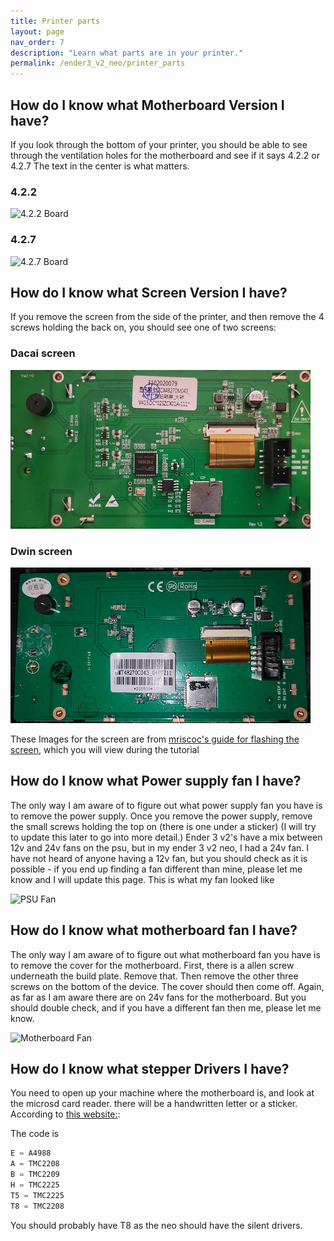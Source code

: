 ```yaml
---
title: Printer parts
layout: page
nav_order: 7
description: "Learn what parts are in your printer."
permalink: /ender3_v2_neo/printer_parts
---
```

## How do I know what Motherboard Version I have?
If you look through the bottom of your printer, you should be able to see through the ventilation holes for the motherboard and see if it says 4.2.2 or 4.2.7 The text in the center is what matters.
### 4.2.2
![4.2.2 Board](https://github.com/conway220/Ender-3-V2-Neo-Setup/blob/main/Printer_Part_Images/Boards/4_2_2_board.png?raw=true)
### 4.2.7
![4.2.7 Board](https://github.com/conway220/Ender-3-V2-Neo-Setup/blob/main/Printer_Part_Images/Boards/4_2_7_board.jpg?raw=true)

## How do I know what Screen Version I have?
If you remove the screen from the side of the printer, and then remove the 4 screws holding the back on, you should see one of two screens:
### Dacai screen
![DACAI Screen](https://github.com/Lash-L/Ender-3-V2-Neo-Setup/blob/main/Printer_Part_Images/Screens/DACAI_display.jpg?raw=true)
### Dwin screen
![Dwin Screen](https://github.com/Lash-L/Ender-3-V2-Neo-Setup/blob/main/Printer_Part_Images/Screens/dwin_display.jpg?raw=true)

These Images for the screen are from [mriscoc's guide for flashing the screen](https://github.com/mriscoc/Ender3V2S1/tree/Ender3V2S1-Released/display%20assets), which you will view during the tutorial

## How do I know what Power supply fan I have?
The only way I am aware of to figure out what power supply fan you have is to remove the power supply. Once you remove the power supply, remove the small screws holding the top on (there is one under a sticker) (I will try to update this later to go into more detail.) Ender 3 v2's have a mix between 12v and 24v fans on the psu, but in my ender 3 v2 neo, I had a 24v fan. I have not heard of anyone having a 12v fan, but you should check as it is possible - if you end up finding a fan different than mine, please let me know and I will update this page. This is what my fan looked like

![PSU Fan](https://github.com/conway220/Ender-3-V2-Neo-Setup/blob/main/Printer_Part_Images/Fans/psu_fan_1.jpg?raw=true)

## How do I know what motherboard fan I have?
The only way I am aware of to figure out what motherboard fan you have is to remove the cover for the motherboard. First, there is a allen screw underneath the build plate. Remove that. Then remove the other three screws on the bottom of the device. The cover should then come off.
Again, as far as I am aware there are on 24v fans for the motherboard. But you should double check, and if you have a different fan then me, please let me know.

![Motherboard Fan](https://raw.githubusercontent.com/conway220/Ender-3-V2-Neo-Setup/main/Printer_Part_Images/Fans/motherboard_fan_1.webp)

## How do I know what stepper Drivers I have?
You need to open up your machine where the motherboard is, and look at the microsd card reader. there will be a handwritten letter or a sticker.
According to [this website:](https://printermods.co.uk/blogs/guides/creality-v4-2-2-v4-2-7-motherboard-stepper-driver-codes):

The code is 
~~~C = HR4988
E = A4988
A = TMC2208
B = TMC2209
H = TMC2225
T5 = TMC2225
T8 = TMC2208
~~~

You should probably have T8 as the neo should have the silent drivers.
